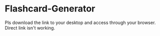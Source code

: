 # Flashcard-Generator
Pls download the link to your desktop and access through your browser. Direct link isn't working. 
